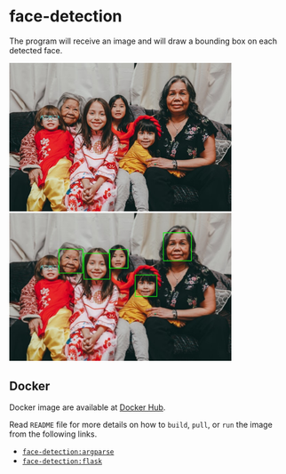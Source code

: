 # face-detection

The program will receive an image and will draw a bounding box on each detected face.

<p float="left">
  <img src="sample_image/0.jpg" width="400" />
  <img src="sample_output/result-0.jpg" width="400" /> 
</p>

## Docker

Docker image are available at [Docker Hub](https://hub.docker.com/repository/docker/jstnxu/face-detection/tags).

Read `README` file for more details on how to `build`, `pull`, or `run` the image from the following links.

 * [`face-detection:argparse`](arparse/README.md)
 * [`face-detection:flask`]()
